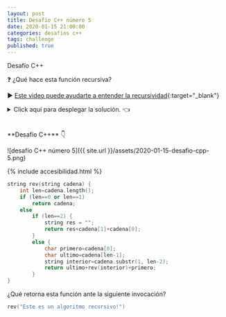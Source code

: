 ```yaml
---
layout: post
title: Desafío C++ número 5
date: 2020-01-15 21:00:00
categories: desafios c++
tags: challenge
published: true
---
```


Desafío C++

❓ ¿Qué hace esta función recursiva?

▶️ [Este video puede ayudarte a entender la recursividad](https://youtu.be/ymaBXPjiaPY){:target="_blank"}

<details><summary>Click aquí para desplegar la solución. 👈</summary>
<br />✏️ La función recibe un string y lo retorna invertido. Si es vacío o tiene 1 solo carácter, retorna el mismo string, sin modificaciones.
<br />
<div markdown="1">💻 [Código ejecutable](https://jdoodle.com/a/3pLy){:target="_blank"}
  </div>
{% include codeEditor.html id="3pLy?stdin=0&arg=0&rw=1" %}
<br />
<div markdown="1">![Solución al desafío]({{ site.url }}/assets/2020-01-15-desafio-cpp-5-solucion.png)
</div></details>

<br />
<br />
**Desafío C++** 👇

![desafío C++ número 5]({{ site.url }}/assets/2020-01-15-desafio-cpp-5.png)

{% include accesibilidad.html %}

```cpp
string rev(string cadena) {
    int len=cadena.length();
    if (len==0 or len==1)
        return cadena;
    else
        if (len==2) {
            string res = "";
            return res+cadena[1]+cadena[0];
        }
        else {
            char primero=cadena[0];
            char ultimo=cadena[len-1];
            string interior=cadena.substr(1, len-2);
            return ultimo+rev(interior)+primero;
        }
}
```

¿Qué retorna esta función ante la siguiente invocación?

```cpp
rev("Este es un algoritmo recursivo!")
```
</div></details>
